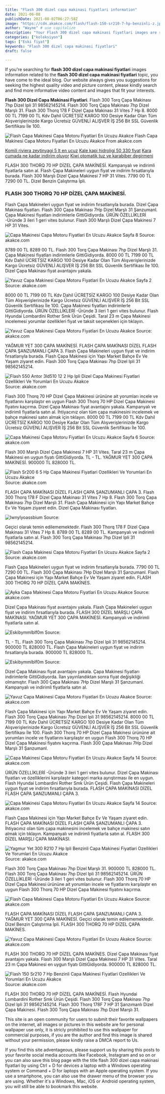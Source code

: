 ```yaml
---
title: "Flash 300 dizel capa makinasi fiyatlari information"
date: 2021-06-08
publishDate: 2021-08-02T06:27:58Z
image: "https://cdn.akakce.com/flash/flash-150-sr210-7-hp-benzinli-z.jpg"
author: "Wayne" # use capitalize
description: "Your Flash 300 dizel capa makinasi fiyatlari images are ready in this website. Flash 300 dizel capa makinasi fiyatlari are a topic that is being searched for and liked by netizens today. You can Download the Flash 300 dizel capa makinasi fiyatlari files here. Download all royalty-free photos."
categories: ["koleksiyon"]
tags: ["Eski fiyat"]
keywords: "Flash 300 dizel capa makinasi fiyatlari"
draft: false

---
```


If you're searching for **flash 300 dizel capa makinasi fiyatlari** images information related to the **flash 300 dizel capa makinasi fiyatlari** topic, you have come to the ideal  blog.  Our website always  gives you  suggestions  for seeking  the highest  quality video and picture  content, please kindly search and find more informative video content and images  that fit your interests.

**Flash 300 Dizel Capa Makinasi Fiyatlari**. Flash 300 Torq Çapa Makinası 7hp Dizel Ipli 31 98562145214. Flash 300 Torq Çapa Makinası 7hp Dizel Marşlı 31. Flash 300 Thorq 178 F Dizel Çapa Makinası 31 Vites 7 Hp 8. 8000 00 TL 7199 00 TL Kdv Dahil ÜCRETSİZ KARGO 100 Desiye Kadar Olan Tüm Alışverişlerinizde Kargo Ücretsiz GÜVENLİ ALIŞVER İŞ 256 Bit SSL Güvenlik Sertifikası İle 100.

![Flash Capa Makinesi Capa Motoru Fiyatlari En Ucuzu Akakce](https://iis-akakce.akamaized.net/p.x?%2F%2Fmcdn01%2Egittigidiyor%2Enet%2F69121%2F691213730%5F0%2Ejpg "Flash Capa Makinesi Capa Motoru Fiyatlari En Ucuzu Akakce")
Flash Capa Makinesi Capa Motoru Fiyatlari En Ucuzu Akakce From akakce.com

[Komili riviera zeytinyagi 5 lt en ucuz](/komili-riviera-zeytinyagi-5-lt-en-ucuz/)
[Kale kapi hidroligi 50 330 fiyat](/kale-kapi-hidroligi-50-330-fiyat/)
[Kara cumada ne kadar indirim oluyor](/kara-cumada-ne-kadar-indirim-oluyor/)
[Kiwi otomatik tuz ve karabiber degirmeni](/kiwi-otomatik-tuz-ve-karabiber-degirmeni/)

FLASH 300 THORQ 70 HP DİZEL ÇAPA MAKİNESİ. Kampanyalı ve indirimli fiyatlarla satın al. Flash Çapa Makineleri uygun fiyat ve indirim fırsatlarıyla burada. Flash 300 Marşlı Dizel Çapa Makinesi 7 HP 31 Vites. 7790 00 TL 7290 00 TL. Dizel Benzin Çalıştırma İpli.

### FLASH 300 THORQ 70 HP DİZEL ÇAPA MAKİNESİ.

Flash Çapa Makineleri uygun fiyat ve indirim fırsatlarıyla burada. Dizel Çapa Makinası fiyatları. Flash 300 Çapa Makinası 7Hp Dizel Marşlı 31 Şanzumanl. Çapa Makinesi fiyatları indirimlerle GittiGidiyorda. ÜRÜN ÖZELLİKLERİ -Üründe 3 ileri 1 geri vites bulunur. Flash 300 Marşlı Dizel Çapa Makinesi 7 HP 31 Vites.


![Capa Makinesi Capa Motoru Fiyatlari En Ucuzu Akakce Sayfa 8](https://iis-akakce.akamaized.net/p.x?%2F%2Fmcdn01%2Egittigidiyor%2Enet%2F46577%2F465772525%5F1%2Ejpg "Capa Makinesi Capa Motoru Fiyatlari En Ucuzu Akakce Sayfa 8")
Source: akakce.com

8789 00 TL 8289 00 TL. Flash 300 Torq Çapa Makinası 7hp Dizel Marşlı 31. Çapa Makinesi fiyatları indirimlerle GittiGidiyorda. 8000 00 TL 7199 00 TL Kdv Dahil ÜCRETSİZ KARGO 100 Desiye Kadar Olan Tüm Alışverişlerinizde Kargo Ücretsiz GÜVENLİ ALIŞVER İŞ 256 Bit SSL Güvenlik Sertifikası İle 100. Dizel Çapa Makinası fiyat avantajını yakala.

![Yavuz Capa Makinesi Capa Motoru Fiyatlari En Ucuzu Akakce Sayfa 2](https://iis-akakce.akamaized.net/p.x?//n11scdn.akamaized.net/a1/1024/ev-yasam/capa-makinesi/yavuz-dizel-ipli-tarim-capa-makinasi-y300-7-beygir__1253600646896655.jpg "Yavuz Capa Makinesi Capa Motoru Fiyatlari En Ucuzu Akakce Sayfa 2")
Source: akakce.com

8000 00 TL 7199 00 TL Kdv Dahil ÜCRETSİZ KARGO 100 Desiye Kadar Olan Tüm Alışverişlerinizde Kargo Ücretsiz GÜVENLİ ALIŞVER İŞ 256 Bit SSL Güvenlik Sertifikası İle 100. Çapa Makinesi fiyatları indirimlerle GittiGidiyorda. ÜRÜN ÖZELLİKLERİ -Üründe 3 ileri 1 geri vites bulunur. Flash Hyundai Lombardini Rother Smk Ürün Çeşidi. Taral 23 m Çapa Makinesi incelemesi yorumlar özellikleri fiyat ve taksit seçenekleri için tıklayın.

![Yavuz Capa Makinesi Capa Motoru Fiyatlari En Ucuzu Akakce](https://iis-akakce.akamaized.net/p.x?%2F%2Fproductimages%2Ehepsiburada%2Enet%2Fs%2F50%2F600%2F11037135306802%2Ejpg "Yavuz Capa Makinesi Capa Motoru Fiyatlari En Ucuzu Akakce")
Source: akakce.com

YAĞMUR YET 300 ÇAPA MAKİNESİ. FLASH ÇAPA MAKİNASI DİZEL FLASH ÇAPA ŞANZUMANLI ÇAPA 3. Flash Çapa Makineleri uygun fiyat ve indirim fırsatlarıyla burada. Flash Çapa Makinesi için Yapı Market Bahçe Ev Ve Yaşam ziyaret edin. Flash 300 Torq Çapa Makinası 7hp Dizel Ipli 31 98562145214.

![Flash 550 Antor 3ld510 12 2 Hp Ipli Dizel Capa Makinesi Fiyatlari Ozellikleri Ve Yorumlari En Ucuzu Akakce](https://cdn.akakce.com/flash/flash-550-antor-3ld510-12-2-hp-ipli-dizel-x.jpg "Flash 550 Antor 3ld510 12 2 Hp Ipli Dizel Capa Makinesi Fiyatlari Ozellikleri Ve Yorumlari En Ucuzu Akakce")
Source: akakce.com

Flash 300 Thorq 70 HP Dizel Çapa Makinesi ürününe ait yorumları incele ve fiyatlarını karşılaştır en uygun Flash 300 Thorq 70 HP Dizel Çapa Makinesi fiyatını kaçırma. Dizel Çapa Makinası fiyat avantajını yakala. Kampanyalı ve indirimli fiyatlarla satın al. İhtiyacınız olan tüm çapa makinesini incelemek ve bahçe makinesi satın almak için tıklayın. 8000 00 TL 7199 00 TL Kdv Dahil ÜCRETSİZ KARGO 100 Desiye Kadar Olan Tüm Alışverişlerinizde Kargo Ücretsiz GÜVENLİ ALIŞVER İŞ 256 Bit SSL Güvenlik Sertifikası İle 100.

![Capa Makinesi Capa Motoru Fiyatlari En Ucuzu Akakce Sayfa 6](https://iis-akakce.akamaized.net/p.x?%2F%2Fmcdn01%2Egittigidiyor%2Enet%2F55653%2F556539246%5F0%2Ejpg "Capa Makinesi Capa Motoru Fiyatlari En Ucuzu Akakce Sayfa 6")
Source: akakce.com

Flash 300 Marşlı Dizel Çapa Makinesi 7 HP 31 Vites. Taral 23 m Çapa Makinesi en uygun fiyatı GittiGidiyorda. TL - TL. YAĞMUR YET 300 ÇAPA MAKİNESİ. 900000 TL 828000 TL.

![Flash Sr200 6 5 Hp Capa Makinesi Fiyatlari Ozellikleri Ve Yorumlari En Ucuzu Akakce](https://iis-akakce.akamaized.net/p.z?%2F%2Fmcdn01%2Egittigidiyor%2Enet%2F67900%2F679006419%5F0%2Ejpg "Flash Sr200 6 5 Hp Capa Makinesi Fiyatlari Ozellikleri Ve Yorumlari En Ucuzu Akakce")
Source: akakce.com

FLASH ÇAPA MAKİNASI DİZEL FLASH ÇAPA ŞANZUMANLI ÇAPA 3. Flash 300 Thorq 178 F Dizel Çapa Makinası 31 Vites 7 Hp 8. Flash 300 Torq Çapa Makinası 7hp Dizel Marşlı 31. Flash Çapa Makinesi için Yapı Market Bahçe Ev Ve Yaşam ziyaret edin. Dizel Çapa Makinası fiyatları.

![Iwnylyoassbium](https://iis-akakce.akamaized.net/p.x?%2F%2Fn11scdn%2Eakamaized%2Enet%2Fa1%2F1024%2Fev%2Dyasam%2Fcapa%2Dmakinesi%2Fkama%2Dby%2Dreis%2Dsr1z%2D100%2Dhonda%2Dgx%2D160%2D55%2Dhp%2D21%2Dsanzimanli%2Dbenzinli%2Dcapa%2Dmakinesi%2Dalt%2Dcapa%2Dgrubu%5F%5F1102749210195383%2Ejpg "Iwnylyoassbium")
Source: 

Geçici olarak temin edilememektedir. Flash 300 Thorq 178 F Dizel Çapa Makinası 31 Vites 7 Hp 8. 8789 00 TL 8289 00 TL. Kampanyalı ve indirimli fiyatlarla satın al. Flash 300 Torq Çapa Makinası 7hp Dizel Ipli 31 98562145214.

![Flash Capa Makinesi Capa Motoru Fiyatlari En Ucuzu Akakce Sayfa 2](https://iis-akakce.akamaized.net/p.x?//mcdn01.gittigidiyor.net/64542/645423168_0.jpg "Flash Capa Makinesi Capa Motoru Fiyatlari En Ucuzu Akakce Sayfa 2")
Source: akakce.com

Flash Çapa Makineleri uygun fiyat ve indirim fırsatlarıyla burada. 7790 00 TL 7290 00 TL. Flash 300 Çapa Makinası 7Hp Dizel Marşlı 31 Şanzumanl. Flash Çapa Makinesi için Yapı Market Bahçe Ev Ve Yaşam ziyaret edin. FLASH 300 THORQ 70 HP DİZEL ÇAPA MAKİNES.

![Ayka Capa Makinesi Capa Motoru Fiyatlari En Ucuzu Akakce](https://cdn.akakce.com/ayka/ayka-rz-360-f-178-fe-7-hp-marsli-dizel-x.jpg "Ayka Capa Makinesi Capa Motoru Fiyatlari En Ucuzu Akakce")
Source: akakce.com

Dizel Çapa Makinası fiyat avantajını yakala. Flash Çapa Makineleri uygun fiyat ve indirim fırsatlarıyla burada. FLASH 300 DİZEL MARŞLI ÇAPA MAKİNASI. YAĞMUR YET 300 ÇAPA MAKİNESİ. Kampanyalı ve indirimli fiyatlarla satın al.

![Eskibymmlblf0m](https://iis-akakce.akamaized.net/p.x?%2F%2Fproductimages%2Ehepsiburada%2Enet%2Fs%2F57%2F600%2F11297731477554%2Ejpg "Eskibymmlblf0m")
Source: 

TL - TL. Flash 300 Torq Çapa Makinası 7hp Dizel Ipli 31 98562145214. 900000 TL 828000 TL. Flash Çapa Makineleri uygun fiyat ve indirim fırsatlarıyla burada. 900000 TL 828000 TL.

![Eskibymmlblf0m](https://iis-akakce.akamaized.net/p.x?%2F%2Fmcdn01%2Egittigidiyor%2Enet%2F68482%2F684821610%5F0%2Ejpg "Eskibymmlblf0m")
Source: 

Dizel Çapa Makinası fiyat avantajını yakala. Çapa Makinesi fiyatları indirimlerle GittiGidiyorda. İlan yayınlandıktan sonra fiyat değişikliği olmamıştır. Flash 300 Çapa Makinası 7Hp Dizel Marşlı 31 Şanzumanl. Kampanyalı ve indirimli fiyatlarla satın al.

![Yavuz Capa Makinesi Capa Motoru Fiyatlari En Ucuzu Akakce](https://iis-akakce.akamaized.net/p.x?%2F%2Fproductimages%2Ehepsiburada%2Enet%2Fs%2F61%2F600%2F110000003136635%2Ejpg "Yavuz Capa Makinesi Capa Motoru Fiyatlari En Ucuzu Akakce")
Source: akakce.com

Flash Çapa Makinesi için Yapı Market Bahçe Ev Ve Yaşam ziyaret edin. Flash 300 Torq Çapa Makinası 7hp Dizel Ipli 31 98562145214. 8000 00 TL 7199 00 TL Kdv Dahil ÜCRETSİZ KARGO 100 Desiye Kadar Olan Tüm Alışverişlerinizde Kargo Ücretsiz GÜVENLİ ALIŞVER İŞ 256 Bit SSL Güvenlik Sertifikası İle 100. Flash 300 Thorq 70 HP Dizel Çapa Makinesi ürününe ait yorumları incele ve fiyatlarını karşılaştır en uygun Flash 300 Thorq 70 HP Dizel Çapa Makinesi fiyatını kaçırma. Flash 300 Çapa Makinası 7Hp Dizel Marşlı 31 Şanzumanl.

![Capa Makinesi Capa Motoru Fiyatlari En Ucuzu Akakce Sayfa 14](https://iis-akakce.akamaized.net/p.x?%2F%2Fn11scdn%2Eakamaized%2Enet%2Fa1%2F1024%2Fev%2Dyasam%2Fcapa%2Dmakinesi%2Fbertolini%2D294%2Dlombardini%2D15ld%2D440%2D11%2Dhp%2D31%2Dsanzimanli%2Ddizel%2Dcapa%2Dmakinesi%5F%5F0169232759177259%2Ejpg "Capa Makinesi Capa Motoru Fiyatlari En Ucuzu Akakce Sayfa 14")
Source: akakce.com

ÜRÜN ÖZELLİKLERİ -Üründe 3 ileri 1 geri vites bulunur. Dizel Çapa Makinası fiyatları ve özelliklerini karşılaştır kategori marka ayrıştırması ile en uygun. Flash Hyundai Lombardini Rother Smk Ürün Çeşidi. Flash Çapa Makineleri uygun fiyat ve indirim fırsatlarıyla burada. FLASH ÇAPA MAKİNASI DİZEL FLASH ÇAPA ŞANZUMANLI ÇAPA 3.

![Capa Makinesi Capa Motoru Fiyatlari En Ucuzu Akakce Sayfa 14](https://iis-akakce.akamaized.net/p.x?%2F%2Fn11scdn%2Eakamaized%2Enet%2Fa1%2F1024%2Fev%2Dyasam%2Fcapa%2Dmakinesi%2Fgrillo%2Dg%2D85d%2Dchangfa%2Dcf%2D186fe%2D9%2Dhp%2D22%2Dsanzimanli%2Ddizel%2Dcapa%2Dmakinesi%5F%5F1025613156061784%2Epng "Capa Makinesi Capa Motoru Fiyatlari En Ucuzu Akakce Sayfa 14")
Source: akakce.com

Flash Çapa Makinesi için Yapı Market Bahçe Ev Ve Yaşam ziyaret edin. FLASH ÇAPA MAKİNASI DİZEL FLASH ÇAPA ŞANZUMANLI ÇAPA 3. İhtiyacınız olan tüm çapa makinesini incelemek ve bahçe makinesi satın almak için tıklayın. Kampanyalı ve indirimli fiyatlarla satın al. FLASH 300 DİZEL MARŞLI ÇAPA MAKİNASI.

![Yagmur Yet 300 R210 7 Hp Ipli Benzinli Capa Makinesi Fiyatlari Ozellikleri Ve Yorumlari En Ucuzu Akakce](https://cdn.akakce.com/yagmur/yagmur-yet-300-r210-7-hp-ipli-benzinli-z.jpg "Yagmur Yet 300 R210 7 Hp Ipli Benzinli Capa Makinesi Fiyatlari Ozellikleri Ve Yorumlari En Ucuzu Akakce")
Source: akakce.com

Flash 300 Torq Çapa Makinası 7hp Dizel Marşlı 31. 900000 TL 828000 TL. Flash 300 Torq Çapa Makinası 7hp Dizel Ipli 31 98562145214. ÜRÜN ÖZELLİKLERİ -Üründe 3 ileri 1 geri vites bulunur. Flash 300 Thorq 70 HP Dizel Çapa Makinesi ürününe ait yorumları incele ve fiyatlarını karşılaştır en uygun Flash 300 Thorq 70 HP Dizel Çapa Makinesi fiyatını kaçırma.

![Flash Capa Makinesi Capa Motoru Fiyatlari En Ucuzu Akakce](https://iis-akakce.akamaized.net/p.x?%2F%2Fmcdn01%2Egittigidiyor%2Enet%2F69121%2F691213730%5F0%2Ejpg "Flash Capa Makinesi Capa Motoru Fiyatlari En Ucuzu Akakce")
Source: akakce.com

FLASH ÇAPA MAKİNASI DİZEL FLASH ÇAPA ŞANZUMANLI ÇAPA 3. YAĞMUR YET 300 ÇAPA MAKİNESİ. Geçici olarak temin edilememektedir. Dizel Benzin Çalıştırma İpli. FLASH 300 THORQ 70 HP DİZEL ÇAPA MAKİNES.

![Yavuz Capa Makinesi Capa Motoru Fiyatlari En Ucuzu Akakce](https://cdn.akakce.com/yavuz/yavuz-y300-7-hp-dizel-x.jpg "Yavuz Capa Makinesi Capa Motoru Fiyatlari En Ucuzu Akakce")
Source: akakce.com

FLASH 300 THORQ 70 HP DİZEL ÇAPA MAKİNES. Dizel Çapa Makinası fiyat avantajını yakala. Flash 300 Marşlı Dizel Çapa Makinesi 7 HP 31 Vites. Taral 23 m Çapa Makinesi en uygun fiyatı GittiGidiyorda. 900000 TL 828000 TL.

![Flash 150 Sr210 7 Hp Benzinli Capa Makinesi Fiyatlari Ozellikleri Ve Yorumlari En Ucuzu Akakce](https://cdn.akakce.com/flash/flash-150-sr210-7-hp-benzinli-z.jpg "Flash 150 Sr210 7 Hp Benzinli Capa Makinesi Fiyatlari Ozellikleri Ve Yorumlari En Ucuzu Akakce")
Source: akakce.com

FLASH 300 THORQ 70 HP DİZEL ÇAPA MAKİNESİ. Flash Hyundai Lombardini Rother Smk Ürün Çeşidi. Flash 300 Torq Çapa Makinası 7hp Dizel Ipli 31 98562145214. Flash 300 Thorq 178F 7 HP 31 Şanzımanlı Dizel Çapa Makinesi. Flash 300 Torq Çapa Makinası 7hp Dizel Marşlı 31.

This site is an open community for users to submit their favorite wallpapers on the internet, all images or pictures in this website are for personal wallpaper use only, it is stricly prohibited to use this wallpaper for commercial purposes, if you are the author and find this image is shared without your permission, please kindly raise a DMCA report to Us.

If you find this site adventageous, please support us by sharing this posts to your favorite social media accounts like Facebook, Instagram and so on or you can also save this blog page with the title flash 300 dizel capa makinasi fiyatlari by using Ctrl + D for devices a laptop with a Windows operating system or Command + D for laptops with an Apple operating system. If you use a smartphone, you can also use the drawer menu of the browser you are using. Whether it's a Windows, Mac, iOS or Android operating system, you will still be able to bookmark this website.
